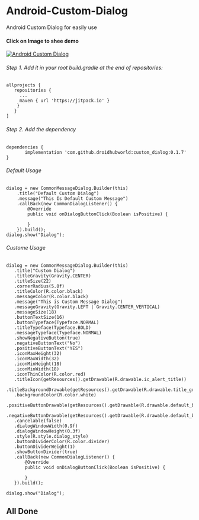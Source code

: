 # Android-Custom-Dialog
Android Custom Dialog for easily use

#### Click on Image to shee demo
[![Android Custom Dialog](https://img.youtube.com/vi/WFrSCFLoOL8/maxresdefault.jpg)](https://www.youtube.com/watch?v=WFrSCFLoOL8)

###### Step 1. Add it in your root build.gradle at the end of repositories:
```
allprojects {
   repositories {
     ...
     maven { url 'https://jitpack.io' }
    }
   }
]
```
 ###### Step 2. Add the dependency
 ```
dependencies {
        implementation 'com.github.droidhubworld:custom_dialog:0.1.7'
}
```
###### Default Usage
```
dialog = new CommonMessageDialog.Builder(this)
	.title("Default Custom Dialog")
	.message("This Is Default Custom Message")
	.callBack(new CommonDialogListener() {
		@Override
		public void onDialogButtonClick(Boolean isPositive) {

		}
	}).build();
dialog.show("Dialog");
```
###### Custome Usage
```
dialog = new CommonMessageDialog.Builder(this)
   .title("Custom Dialog")
   .titleGravity(Gravity.CENTER)
   .titleSize(22)
   .cornerRadius(5.0f)
   .titleColor(R.color.black)
   .messageColor(R.color.black)
   .message("This is Custom Message Dialog")
   .messageGravity(Gravity.LEFT | Gravity.CENTER_VERTICAL)
   .messageSize(18)
   .buttonTextSize(16)
   .buttonTypeface(Typeface.NORMAL)
   .titleTypeface(Typeface.BOLD)
   .messageTypeface(Typeface.NORMAL)
   .showNegativeButton(true)
   .negativeButtonText("No")
   .positiveButtonText("YES")
   .iconMaxHeight(32)
   .iconMaxWidth(32)
   .iconMinHeight(18)
   .iconMinWidth(18)
   .iconThinColor(R.color.red)
   .titleIcon(getResources().getDrawable(R.drawable.ic_alert_title))
   .titleBackgroundDrawable(getResources().getDrawable(R.drawable.title_gradient_bg))
   .backgroundColor(R.color.white)
   .positiveButtonDrawable(getResources().getDrawable(R.drawable.default_button_selector))
   .negativeButtonDrawable(getResources().getDrawable(R.drawable.default_button_selector))
   .cancelable(false)
   .dialogWindowWidth(0.9f)
   .dialogWindowHeight(0.3f)
   .style(R.style.dialog_style)
   .buttonDividerColor(R.color.divider)
   .buttonDividerWeight(1)
   .showButtonDivider(true)
   .callBack(new CommonDialogListener() {
       @Override
       public void onDialogButtonClick(Boolean isPositive) {

       }
   }).build();

dialog.show("Dialog");
```

## All Done
